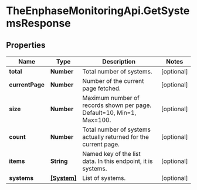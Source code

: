 # TheEnphaseMonitoringApi.GetSystemsResponse

## Properties

Name | Type | Description | Notes
------------ | ------------- | ------------- | -------------
**total** | **Number** | Total number of systems. | [optional] 
**currentPage** | **Number** | Number of the current page fetched. | [optional] 
**size** | **Number** | Maximum number of records shown per page. Default&#x3D;10, Min&#x3D;1, Max&#x3D;100. | [optional] 
**count** | **Number** | Total number of systems actually returned for the current page. | [optional] 
**items** | **String** | Named key of the list data. In this endpoint, it is systems. | [optional] 
**systems** | [**[System]**](System.md) | List of systems. | [optional] 


